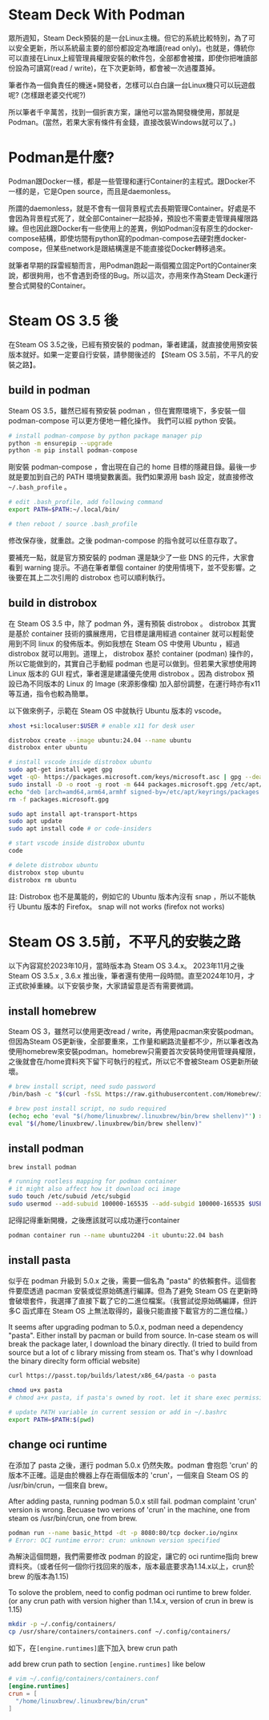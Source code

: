 # Steam Deck With Podman
眾所週知，Steam Deck預裝的是一台Linux主機。但它的系統比較特別，為了可以安全更新，所以系統最主要的部份都設定為唯讀(read only)。也就是，傳統你可以直接在Linux上經管理員權限安裝的軟件包，全部都會被擋，即使你把唯讀部份設為可讀寫(read / write)，在下次更新時，都會被一次過覆蓋掉。

筆者作為一個負責任的機迷+開發者，怎樣可以白白讓一台Linux機只可以玩遊戲呢? (怎樣跟老婆交代呢?)

所以筆者千辛萬苦，找到一個折衷方案，讓他可以當為開發機使用，那就是Podman。(當然，若果大家有條件有金錢，直接改裝Windows就可以了。)

# Podman是什麼?
Podman跟Docker一樣，都是一些管理和運行Container的主程式。跟Docker不一樣的是，它是Open source，而且是daemonless。

所謂的daemonless，就是不會有一個背景程式去長期管理Container。好處是不會因為背景程式死了，就全部Container一起掛掉，預設也不需要走管理員權限路線。但也因此跟Docker有一些使用上的差異，例如Podman沒有原生的docker-compose結構，即使坊間有python寫的podman-compose去硬對應docker-compose，但某些network是跟結構還是不能直接從Docker轉移過來。

就筆者早期的踩雷經驗而言，用Podman跑起一兩個獨立固定Port的Container來說，都很夠用，也不會遇到奇怪的Bug。所以這次，亦用來作為Steam Deck運行整合式開發的Container。

# Steam OS 3.5 後
在Steam OS 3.5之後，已經有預安裝的 podman，筆者建議，就直接使用預安裝版本就好。如果一定要自行安裝，請參閱後述的 【Steam OS 3.5前，不平凡的安裝之路】。

## build in podman
Steam OS 3.5，雖然已經有預安裝 podman ，但在實際環境下，多安裝一個 podman-compose 可以更方便地一體化操作。 我們可以經 python 安裝。

```bash
# install podman-compose by python package manager pip
python -m ensurepip --upgrade
python -m pip install podman-compose
```

剛安裝 podman-compose ，會出現在自己的 home 目標的隱藏目錄。最後一步就是要加到自己的 PATH 環境變數裏面。我們如果源用 bash 設定，就直接修改 `~/.bash_profile` 。
```bash
# edit .bash_profile, add following command
export PATH=$PATH:~/.local/bin/

# then reboot / source .bash_profile
```
修改保存後，就重啟。之後 podman-compose 的指令就可以任意存取了。

要補充一點，就是官方預安裝的 podman 還是缺少了一些 DNS 的元件，大家會看到 warning 提示。不過在筆者單個 container 的使用情境下，並不受影響。之後要在其上二次引用的 distrobox 也可以順利執行。

## build in distrobox
在 Steam OS 3.5 中，除了 podman 外，還有預裝 distrobox 。 distrobox 其實是基於 container 技術的擴展應用，它目標是讓用經過 container 就可以輕鬆使用到不同 linux 的發佈版本。例如我想在 Steam OS 中使用 Ubuntu ，經過 distrobox 就可以用到。道理上， distrobox 基於 container (podman) 操作的，所以它能做到的，其實自己手動經 podman 也是可以做到。但若果大家想使用跨 Linux 版本的 GUI 程式，筆者還是建議優先使用 distrobox 。因為 distrobox 預設已為不同版本的 Linux 的 Image (來源影像檔) 加入部份調整，在運行時亦有x11等互通，指令也較為簡單。

以下做來例子，示範在 Steam OS 中就執行 Ubuntu 版本的 vscode。
```bash
xhost +si:localuser:$USER # enable x11 for desk user

distrobox create --image ubuntu:24.04 --name ubuntu
distrobox enter ubuntu

# install vscode inside distrobox ubuntu
sudo apt-get install wget gpg
wget -qO- https://packages.microsoft.com/keys/microsoft.asc | gpg --dearmor > packages.microsoft.gpg
sudo install -D -o root -g root -m 644 packages.microsoft.gpg /etc/apt/keyrings/packages.microsoft.gpg
echo "deb [arch=amd64,arm64,armhf signed-by=/etc/apt/keyrings/packages.microsoft.gpg] https://packages.microsoft.com/repos/code stable main" |sudo tee /etc/apt/sources.list.d/vscode.list > /dev/null
rm -f packages.microsoft.gpg

sudo apt install apt-transport-https
sudo apt update
sudo apt install code # or code-insiders

# start vscode inside distrobox ubuntu
code

# delete distrobox ubuntu
distrobox stop ubuntu
distrobox rm ubuntu
```

註: Distrobox 也不是萬能的，例如它的 Ubuntu 版本內沒有 snap ，所以不能執行 Ubuntu 版本的 Firefox。
snap will not works (firefox not works)


# Steam OS 3.5前，不平凡的安裝之路
以下內容寫於2023年10月，當時版本為 Steam OS 3.4.x。 2023年11月之後 Steam OS 3.5.x , 3.6.x 推出後，筆者還有使用一段時間。直至2024年10月，才正式砍掉重練。以下安裝步聚，大家請留意是否有需要微調。

## install homebrew
Steam OS 3，雖然可以使用更改read / write，再使用pacman來安裝podman。但因為Steam OS更新後，全部要重來，工作量和網路流量都不少，所以筆者改為使用homebrew來安裝podman。homebrew只需要首次安裝時使用管理員權限，之後就會在/home資料夾下留下可執行的程式，所以它不會被Steam OS更新所破壞。

```bash
# brew install script, need sudo password
/bin/bash -c "$(curl -fsSL https://raw.githubusercontent.com/Homebrew/install/HEAD/install.sh)"  # with sudo password

# brew post install script, no sudo required
(echo; echo 'eval "$(/home/linuxbrew/.linuxbrew/bin/brew shellenv)"') >> /home/deck/.bash_profile
eval "$(/home/linuxbrew/.linuxbrew/bin/brew shellenv)"
```


## install podman
```bash
brew install podman

# running rootless mapping for podman container
# it might also affect how it download oci image
sudo touch /etc/subuid /etc/subgid
sudo usermod --add-subuid 100000-165535 --add-subgid 100000-165535 $USER
```

記得記得重新開機，之後應該就可以成功運行container
```bash
podman container run --name ubuntu2204 -it ubuntu:22.04 bash
```

## install pasta
似乎在 podman 升級到 5.0.x 之後，需要一個名為 "pasta" 的依賴套件。這個套件要麼透過 pacman 安裝或從原始碼進行編譯。但為了避免 Steam OS 在更新時會破壞套件，我選擇了直接下載了它的二進位檔案。（我嘗試從原始碼編譯，但許多C 函式庫在 Steam OS 上無法取得的，最後只能直接下載官方的二進位檔。）

It seems after upgrading podman to 5.0.x, podman need a dependency "pasta". Either install by pacman or build from source. In-case steam os will break the package later, I download the binary directly. (I tried to build from source but a lot of c library missing from steam os. That's why I download the binary direclty form official website)

```bash
curl https://passt.top/builds/latest/x86_64/pasta -o pasta
 
chmod u+x pasta
# chmod a+x pasta, if pasta's owned by root. let it share exec permission for everyone.

# update PATH variable in current session or add in ~/.bashrc
export PATH=$PATH:$(pwd)
```

## change oci runtime
在添加了 pasta 之後，運行 podman 5.0.x 仍然失敗。podman 會抱怨 'crun' 的版本不正確。這是由於機器上存在兩個版本的 'crun'，一個來自 Steam OS 的 /usr/bin/crun，一個來自 brew。

After adding pasta, running podman 5.0.x still fail. podman complaint 'crun' version is wrong. Becuase two verions of 'crun' in the machine, one from steam os /usr/bin/crun, one from brew.
```bash
podman run --name basic_httpd -dt -p 8080:80/tcp docker.io/nginx
# Error: OCI runtime error: crun: unknown version specified
```

為解決這個問題，我們需要修改 podman 的設定，讓它的 oci runtime指向 brew 資料夾。（或者任何一個你行找回來的版本，版本最底要求為1.14.x以上，crun於brew 的版本為1.15)

To solove the problem, need to config podman oci runtime to brew folder. (or any crun path with version higher than 1.14.x, version of crun in brew is 1.15)

```bash
mkdir -p ~/.config/containers/
cp /usr/share/containers/containers.conf ~/.config/containers/
```

如下，在```[engine.runtimes]```底下加入 brew crun path

add brew crun path to section ```[engine.runtimes]``` like below
```conf
# vim ~/.config/containers/containers.conf
[engine.runtimes]
crun = [
  "/home/linuxbrew/.linuxbrew/bin/crun"
]
```


